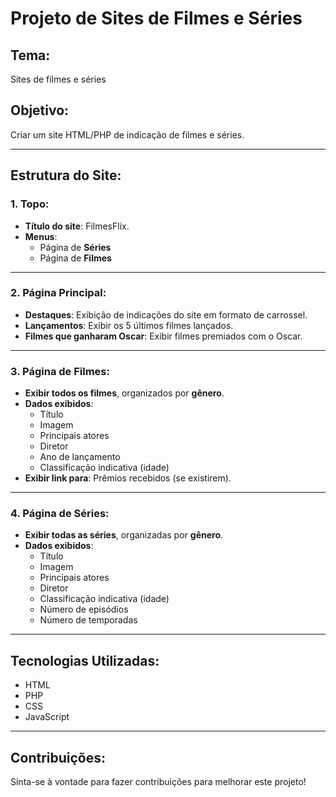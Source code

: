 # Projeto de Sites de Filmes e Séries

## Tema:
Sites de filmes e séries

## Objetivo:
Criar um site HTML/PHP de indicação de filmes e séries.

---

## Estrutura do Site:

### 1. **Topo:**
- **Título do site**: FilmesFlix.
- **Menus**: 
    - Página de **Séries**
    - Página de **Filmes**

---

### 2. **Página Principal:**
- **Destaques**: Exibição de indicações do site em formato de carrossel.
- **Lançamentos**: Exibir os 5 últimos filmes lançados.
- **Filmes que ganharam Oscar**: Exibir filmes premiados com o Oscar.

---

### 3. **Página de Filmes:**
- **Exibir todos os filmes**, organizados por **gênero**.
- **Dados exibidos**:
    - Título
    - Imagem
    - Principais atores
    - Diretor
    - Ano de lançamento
    - Classificação indicativa (idade)
- **Exibir link para**: Prêmios recebidos (se existirem).

---

### 4. **Página de Séries:**
- **Exibir todas as séries**, organizadas por **gênero**.
- **Dados exibidos**:
    - Título
    - Imagem
    - Principais atores
    - Diretor
    - Classificação indicativa (idade)
    - Número de episódios
    - Número de temporadas

---

## Tecnologias Utilizadas:
- HTML
- PHP
- CSS
- JavaScript 

---

## Contribuições:
Sinta-se à vontade para fazer contribuições para melhorar este projeto!

